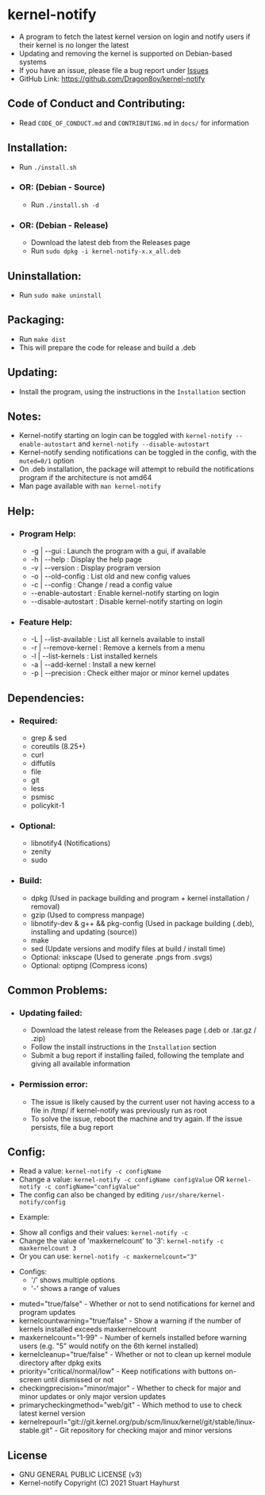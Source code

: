 # kernel-notify
 - A program to fetch the latest kernel version on login and notify users if their kernel is no longer the latest
 - Updating and removing the kernel is supported on Debian-based systems
 - If you have an issue, please file a bug report under [Issues](https://github.com/Dragon8oy/kernel-notify/issues "Issues")
 - GitHub Link: https://github.com/Dragon8oy/kernel-notify

## Code of Conduct and Contributing:
 - Read `CODE_OF_CONDUCT.md` and `CONTRIBUTING.md` in `docs/` for information

## Installation:
 * Run `./install.sh`
 - ### OR: (Debian - Source)
   * Run `./install.sh -d`
 - ### OR: (Debian - Release)
   * Download the latest deb from the Releases page
   * Run `sudo dpkg -i kernel-notify-x.x_all.deb`

## Uninstallation:
 * Run `sudo make uninstall`

## Packaging:
 * Run `make dist`
 * This will prepare the code for release and build a .deb

## Updating:
 * Install the program, using the instructions in the `Installation` section

## Notes:
 * Kernel-notify starting on login can be toggled with `kernel-notify --enable-autostart` and `kernel-notify --disable-autostart`
 * Kernel-notify sending notifications can be toggled in the config, with the `muted=0/1` option
 * On .deb installation, the package will attempt to rebuild the notifications program if the architecture is not amd64
 * Man page available with `man kernel-notify`

## Help:
 - ### Program Help:
   * -g  | --gui         : Launch the program with a gui, if available
   * -h  | --help        : Display the help page
   * -v  | --version     : Display program version
   * -o  | --old-config  : List old and new config values
   * -c  | --config      : Change / read a config value
   * --enable-autostart  : Enable kernel-notify starting on login
   * --disable-autostart : Disable kernel-notify starting on login

 - ### Feature Help:
   * -L  | --list-available : List all kernels available to install
   * -r  | --remove-kernel  : Remove a kernels from a menu
   * -l  | --list-kernels   : List installed kernels
   * -a  | --add-kernel     : Install a new kernel
   * -p  | --precision      : Check either major or minor kernel updates

## Dependencies:
 - ### Required:
   * grep & sed
   * coreutils (8.25+)
   * curl
   * diffutils
   * file
   * git
   * less
   * psmisc
   * policykit-1

 - ### Optional:
   * libnotify4 (Notifications)
   * zenity
   * sudo

 - ### Build:
   * dpkg (Used in package building and program + kernel installation / removal)
   * gzip (Used to compress manpage)
   * libnotify-dev & g++ && pkg-config (Used in package building (.deb), installing and updating (source))
   * make
   * sed (Update versions and modify files at build / install time)
   * Optional: inkscape (Used to generate .pngs from .svgs)
   * Optional: optipng (Compress icons)

## Common Problems:
 - ### Updating failed:
   * Download the latest release from the Releases page (.deb or .tar.gz / .zip)
   * Follow the install instructions in the `Installation` section
   * Submit a bug report if installing failed, following the template and giving all available information

 - ### Permission error:
   * The issue is likely caused by the current user not having access to a file in /tmp/ if kernel-notify was previously run as root
   * To solve the issue, reboot the machine and try again. If the issue persists, file a bug report

## Config:
 * Read a value:   `kernel-notify -c configName`
 * Change a value: `kernel-notify -c configName configValue` OR `kernel-notify -c configName="configValue"`
 * The config can also be changed by editing `/usr/share/kernel-notify/config`

 - Example:
  * Show all configs and their values: `kernel-notify -c`
  * Change the value of 'maxkernelcount' to '3': `kernel-notify -c maxkernelcount 3`
  * Or you can use: `kernel-notify -c maxkernelcount="3"`

 - Configs:
   * '/' shows multiple options
   * '-' shows a range of values
  * muted="true/false" - Whether or not to send notifications for kernel and program updates
  * kernelcountwarning="true/false" - Show a warning if the number of kernels installed exceeds maxkernelcount
  * maxkernelcount="1-99" - Number of kernels installed before warning users (e.g. "5" would notify on the 6th kernel installed)
  * kernelcleanup="true/false" - Whether or not to clean up kernel module directory after dpkg exits
  * priority="critical/normal/low" - Keep notifications with buttons on-screen until dismissed or not
  * checkingprecision="minor/major" - Whether to check for major and minor updates or only major version updates
  * primarycheckingmethod="web/git" - Which method to use to check latest kernel version
  * kernelrepourl="git://git.kernel.org/pub/scm/linux/kernel/git/stable/linux-stable.git" - Git repository for checking major and minor versions

## License
 * GNU GENERAL PUBLIC LICENSE (v3)
 * Kernel-notify Copyright (C) 2021 Stuart Hayhurst
